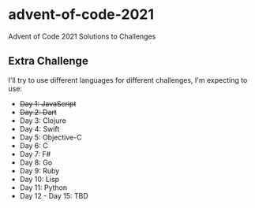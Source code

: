 # advent-of-code-2021
Advent of Code 2021 Solutions to Challenges
## Extra Challenge
I'll try to use different languages for different challenges, I'm expecting to use:
* ~~Day 1: JavaScript~~
* ~~Day 2: Dart~~
* Day 3: Clojure
* Day 4: Swift
* Day 5: Objective-C
* Day 6: C
* Day 7: F#
* Day 8: Go
* Day 9: Ruby
* Day 10: Lisp
* Day 11: Python
* Day 12 - Day 15: TBD
